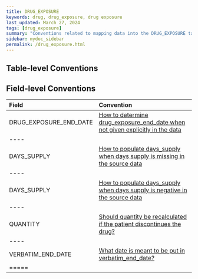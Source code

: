 ```yaml
---
title: DRUG_EXPOSURE
keywords: drug, drug_exposure, drug exposure
last_updated: March 27, 2024
tags: [drug_exposure]
summary: "Conventions related to mapping data into the DRUG_EXPOSURE table."
sidebar: mydoc_sidebar
permalink: /drug_exposure.html
---
```


## Table-level Conventions


## Field-level Conventions

| **Field** | **Convention** |
|:--------|:-------|
| DRUG_EXPOSURE_END_DATE   | [How to determine drug_exposure_end_date when not given explicitly in the data](drug_end_date_not_in_data.html)   |
|----
| DAYS_SUPPLY   | [How to populate days_supply when days supply is missing in the source data](missing_days_supply.html)    |
|----
| DAYS_SUPPLY   | [How to populate days_supply when days supply is negative in the source data](negative_days_supply.html)    |
|----
| QUANTITY      | [Should quantity be recalculated if the patient discontinues the drug?](quantity_calculation.html) |
|----
| VERBATIM_END_DATE | [What date is meant to be put in verbatim_end_date?](populate_verbatim_end_date.html) |
|=====